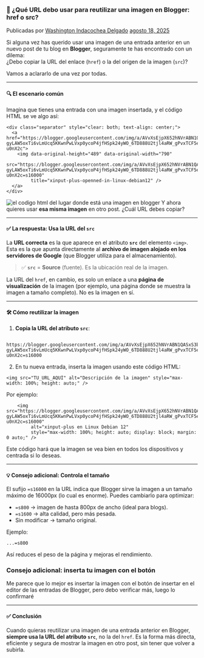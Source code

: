 ### 📌 ¿Qué URL debo usar para reutilizar una imagen en Blogger: href o src?

Publicadas por [Washington Indacochea Delgado](https://www.blogger.com/profile/17773143494819856315 "author profile")  [agosto 18, 2025](https://facilitarelsoftwarelibre.blogspot.com/2025/08/que-url-debo-usar-para-reutilizar-una-imagen-en-blogger-href-o-src.html "permanent link")

Si alguna vez has querido usar una imagen de una entrada anterior en un nuevo post de tu blog en **Blogger**, seguramente te has encontrado con un dilema:  
¿Debo copiar la URL del enlace (`href`) o la del origen de la imagen (`src`)?

Vamos a aclararlo de una vez por todas.

---

#### 🔍 El escenario común

Imagina que tienes una entrada con una imagen insertada, y el código HTML se ve algo así:

```
<div class="separator" style="clear: both; text-align: center;">
  <a href="https://blogger.googleusercontent.com/img/a/AVvXsEjpX652hNVrABN1QASxS3bgTiZvC7MDDoRjhIIVs2a0rrQHemqm4vwVZD_mpVAeuiflGv-gyLAW5oxTi6vLmUcq5KKwnPwLVxp0ycoP4jfHSpk24yWO_6TD888U2tjl4aRW_gPvxTCF5eMuoVJ0Ea4J0FxHTnzogi7PhdcSs9K6z5g7PLxzFNRB-u0nX2c">
    <img data-original-height="489" data-original-width="790" 
         src="https://blogger.googleusercontent.com/img/a/AVvXsEjpX652hNVrABN1QASxS3bgTiZvC7MDDoRjhIIVs2a0rrQHemqm4vwVZD_mpVAeuiflGv-gyLAW5oxTi6vLmUcq5KKwnPwLVxp0ycoP4jfHSpk24yWO_6TD888U2tjl4aRW_gPvxTCF5eMuoVJ0Ea4J0FxHTnzogi7PhdcSs9K6z5g7PLxzFNRB-u0nX2c=s16000" 
         title="xinput-plus-openned-in-linux-debian12" />
  </a>
</div>
```

![](https://blogger.googleusercontent.com/img/b/R29vZ2xl/AVvXsEj7RFScQTdKjbUVamUpGfgo7BwDPTS4pfcMojnXYjzSaCXSF4uiftWqtckUGXr5G38IyNLce6K3W2WS1m5rCeCr0qn-v6lynbOjZa12hNNSJqWguzMiJ-ZIdKyVvCVNRkph1NLFj3JPwfHqucQDRVvoo9X7bjn1YDZDM2E-o14X1Y_nudbUb1eLsZOBCcE/s16000-rw/20250818-090532%20el%20codigo%20html%20de%20una%20imagen%20en%20blogger.png "el codigo html del lugar donde está una imagen en blogger")
Y ahora quieres usar **esa misma imagen** en otro post. ¿Cuál URL debes copiar?

---

#### ✅ La respuesta: Usa la URL del `src`

La **URL correcta** es la que aparece en el atributo **`src`** del elemento `<img>`.  
Esta es la que apunta directamente al **archivo de imagen alojado en los servidores de Google** (que Blogger utiliza para el almacenamiento).

> ✅ **`src`** = **Source** (fuente). Es la ubicación real de la imagen.

La URL del `href`, en cambio, es solo un enlace a una **página de visualización** de la imagen (por ejemplo, una página donde se muestra la imagen a tamaño completo). No es la imagen en sí.

---

#### 🛠️ Cómo reutilizar la imagen

1. **Copia la URL del atributo `src`**:
    
```
    https://blogger.googleusercontent.com/img/a/AVvXsEjpX652hNVrABN1QASxS3bgTiZvC7MDDoRjhIIVs2a0rrQHemqm4vwVZD_mpVAeuiflGv-gyLAW5oxTi6vLmUcq5KKwnPwLVxp0ycoP4jfHSpk24yWO_6TD888U2tjl4aRW_gPvxTCF5eMuoVJ0Ea4J0FxHTnzogi7PhdcSs9K6z5g7PLxzFNRB-u0nX2c=s16000
```
    
2. En tu nueva entrada, inserta la imagen usando este código HTML:
    
```
<img src="TU_URL_AQUÍ" alt="Descripción de la imagen" style="max-width: 100%; height: auto;" />
```
    
Por ejemplo:
    
```
    <img src="https://blogger.googleusercontent.com/img/a/AVvXsEjpX652hNVrABN1QASxS3bgTiZvC7MDDoRjhIIVs2a0rrQHemqm4vwVZD_mpVAeuiflGv-gyLAW5oxTi6vLmUcq5KKwnPwLVxp0ycoP4jfHSpk24yWO_6TD888U2tjl4aRW_gPvxTCF5eMuoVJ0Ea4J0FxHTnzogi7PhdcSs9K6z5g7PLxzFNRB-u0nX2c=s16000" 
         alt="xinput-plus en Linux Debian 12" 
         style="max-width: 100%; height: auto; display: block; margin: 0 auto;" />
```
    
Este código hará que la imagen se vea bien en todos los dispositivos y centrada si lo deseas.
    
---

#### 💡 Consejo adicional: Controla el tamaño

El sufijo `=s16000` en la URL indica que Blogger sirve la imagen a un tamaño máximo de 16000px (lo cual es enorme). Puedes cambiarlo para optimizar:

- `=s800` → imagen de hasta 800px de ancho (ideal para blogs).
- `=s1600` → alta calidad, pero más pesada.
- Sin modificar → tamaño original.

Ejemplo:

```
...=s800
```

Así reduces el peso de la página y mejoras el rendimiento.

### Consejo adicional: inserta tu imagen con el botón

Me parece que lo mejor es insertar la imagen con el botón de insertar en el editor de las entradas de Blogger, pero debo verificar más, luego lo confirmaré

---

#### ✅ Conclusión

Cuando quieras reutilizar una imagen de una entrada anterior en Blogger, **siempre usa la URL del atributo `src`**, no la del `href`. Es la forma más directa, eficiente y segura de mostrar la imagen en otro post, sin tener que volver a subirla.
